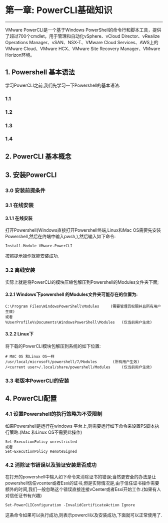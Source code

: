 # 第一章: PowerCLI基础知识
***
VMware PowerCLI是一个基于Windows PowerShell的命令行和脚本工具，提供了超过700个cmdlet，用于管理和自动化vSphere、vCloud Director、vRealize Operations Manager、vSAN、NSX-T、VMware Cloud Services、AWS上的VMware Cloud、VMware HCX、VMware Site Recovery Manager、VMware Horizon环境。   
   
## 1. Powershell 基本语法
学习PowerCLI之前,我们先学习一下Powershell的基本语法.   
   
### 1.1 
   

### 1.2
   

### 1.3 
   

### 1.4 
   

## 2. PowerCLI 基本概念
   

## 3. 安装PowerCLI
### 3.0 安装前提条件


### 3.1 在线安装
#### 3.1.1 在线安装
打开Powershell(Windows直接打开Powershell终端,Linux和Mac OS需要先安装Powershell,然后在终端中输入pwsh,),然后输入如下命令:  
```
Install-Module VMware.PowerCLI
```   
按照提示操作就能安装成功.
   

### 3.2 离线安装
实际上就是将PowerCLI的模块压缩包解压到Powershell的Modules文件夹下面;   
#### 3.2.1 Windows下powershell 的Modules文件夹可能存在的位置为:   
```
C:\Program Files\WindowsPowerShell\Modules     (需要管理员权限并且所有用户生效)
或者
%UserProfile%\Documents\WindowsPowerShell\Modules   (仅当前用户生效)
```   
   
#### 3.2.2 Linux下
将下载的PowerCLI模块包解压到系统的如下位置:   
``` 
# MAC OS 和Linux OS一样
/usr/local/microsoft/powershell/7/Modules       (所有用户生效)
/<current user>/.local/share/powershell/Modules     (仅当前用户生效)

```   

### 3.3 老版本PowerCLI的安装

## 4. PowerCLI配置
### 4.1 设置Powershell的执行策略为不受限制
如果Powershell是运行在windows 平台上,则需要运行如下命令来设置PS脚本执行策略.(Mac 和Linux OS不需要此操作)   
```
Set-ExecutionPolicy unrestricted 
或者
Set-ExecutionPolicy RemoteSigned
```   

### 4.2 消除证书错误以及验证安装是否成功
在打开的powershell中输入如下命令来消除证书的错误;当然更安全的办法是让powershell信任vcenter或者Esxi的证书,但是实际情况是,由于信任证书操作需要额外的时间,我们一般忽略这个错误直接连接vCenter或者Esxi开始工作.(如果有人对信任证书有兴趣)
```
Set-PowerCLIConfiguration -InvalidCertificateAction Ignore
```   
这条命令如果可以执行成功,则表示powercli以及安装成功,下面就可以正常使用了.



